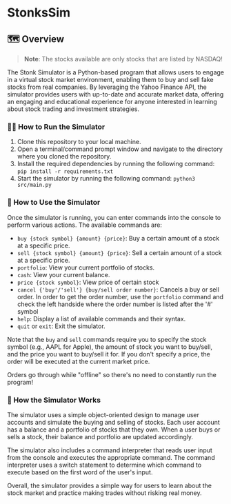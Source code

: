 # StonksSim
## 🗺️ Overview

> **Note**: The stocks available are only stocks that are listed by NASDAQ!  

The Stonk Simulator is a Python-based program that allows users to engage in a virtual stock market environment, enabling them to buy and sell fake stocks from real companies. By leveraging the Yahoo Finance API, the simulator provides users with up-to-date and accurate market data, offering an engaging and educational experience for anyone interested in learning about stock trading and investment strategies. 

### 🏃‍♂️ How to Run the Simulator

1. Clone this repository to your local machine.
2. Open a terminal/command prompt window and navigate to the directory where you cloned the repository.
3. Install the required dependencies by running the following command: `pip install -r requirements.txt`
4. Start the simulator by running the following command: `python3 src/main.py`


### 📖 How to Use the Simulator

Once the simulator is running, you can enter commands into the console to perform various actions. The available commands are:

- `buy {stock symbol} {amount} {price}`: Buy a certain amount of a stock at a specific price.
- `sell {stock symbol} {amount} {price}`: Sell a certain amount of a stock at a specific price.
- `portfolio`: View your current portfolio of stocks.
- `cash`: View your current balance.
- `price {stock symbol}`: View price of certain stock
- `cancel {'buy'/'sell'} {buy/sell order number}`: Cancels a buy or sell order. In order to get the order number, use the `portfolio` command and check the left handside where the order number is listed after the '#' symbol
- `help`: Display a list of available commands and their syntax.
- `quit` or `exit`: Exit the simulator.

Note that the `buy` and `sell` commands require you to specify the stock symbol (e.g., AAPL for Apple), the amount of stock you want to buy/sell, and the price you want to buy/sell it for. If you don't specify a price, the order will be executed at the current market price. 

Orders go through while "offline" so there's no need to constantly run the program!

### 🧠 How the Simulator Works

The simulator uses a simple object-oriented design to manage user accounts and simulate the buying and selling of stocks. Each user account has a balance and a portfolio of stocks that they own. When a user buys or sells a stock, their balance and portfolio are updated accordingly.

The simulator also includes a command interpreter that reads user input from the console and executes the appropriate command. The command interpreter uses a switch statement to determine which command to execute based on the first word of the user's input.

Overall, the simulator provides a simple way for users to learn about the stock market and practice making trades without risking real money.
